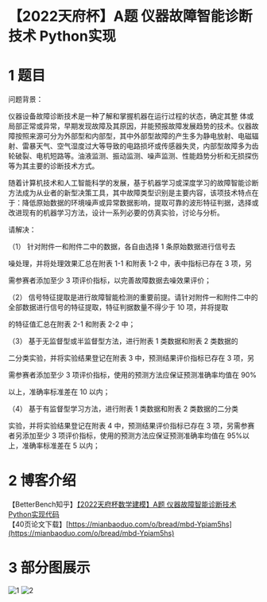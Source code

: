 #  【2022天府杯】A题 仪器故障智能诊断技术 Python实现

# 1 题目

问题背景：

仪器设备故障诊断技术是一种了解和掌握机器在运行过程的状态，确定其整 体或局部正常或异常，早期发现故障及其原因，并能预报故障发展趋势的技术。仪器故障按照来源可分为外部型和内部型，其中外部型故障的产生多为静电放射、电磁辐射、雷暴天气、空气湿度过大等导致的电路损坏或传感器失灵，内部型故障多为齿轮破裂、电机短路等。油液监测、振动监测、噪声监测、性能趋势分析和无损探伤等为其主要的诊断技术方式。

随着计算机技术和人工智能科学的发展，基于机器学习或深度学习的故障智能诊断方法成为从业者的新型决策工具，其中故障类型识别是主要内容，该项技术特点在于：降低原始数据的环境噪声或异常数据影响，提取可靠的波形特征判据，选择或改进现有的机器学习方法，设计一系列必要的仿真实验，讨论与分析。

请解决：

（1） 针对附件一和附件二中的数据，各自由选择 1 条原始数据进行信号去

噪处理，并将处理效果汇总在附表 1-1 和附表 1-2 中，表中指标已存在 3 项，另

需参赛者添加至少 3 项评价指标，以完善故障数据去噪效果评价；

（2） 信号特征提取是进行故障智能检测的重要前提。请针对附件一和附件二中的全部数据进行信号的特征提取，特征判据数量不得少于 10 项，并将提取

的特征值汇总在附表 2-1 和附表 2-2 中；

（3） 基于无监督型或半监督型方法，进行附表 1 类数据和附表 2 类数据的

二分类实验，并将实验结果登记在附表 3 中，预测结果评价指标已存在 3 项，另

需参赛者添加至少 3 项评价指标，使用的预测方法应保证预测准确率均值在 90%

以上，准确率标准差在 10 以内；

（4） 基于有监督型学习方法，进行附表 1 类数据和附表 2 类数据的二分类

实验，并将实验结果登记在附表 4 中，预测结果评价指标已存在 3 项，另需参赛者另添加至少 3 项评价指标，使用的预测方法应保证预测准确率均值在 95%以上，准确率标准差在 5 以内；

# 2 博客介绍

【BetterBench知乎】[【2022天府杯数学建模】A题 仪器故障智能诊断技术 Python实现代码](https://zhuanlan.zhihu.com/p/485577163?)  
【40页论文下载】[https://mianbaoduo.com/o/bread/mbd-Ypiam5hs](https://mianbaoduo.com/o/bread/mbd-Ypiam5hs)

# 3 部分图展示  
![1](https://pic3.zhimg.com/80/v2-b8df013557fb92c59194f89800a72efe_1440w.jpg)
![2](https://pic2.zhimg.com/80/v2-dabd85328e8213cacd6adea323cb98e5_1440w.jpg)
